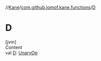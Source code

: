//[Kane](../index.md)/[com.github.jomof.kane.functions](index.md)/[D](-d.md)



# D  
[jvm]  
Content  
val [D](-d.md): [UnaryOp](../com.github.jomof.kane.impl/-unary-op/index.md)  



